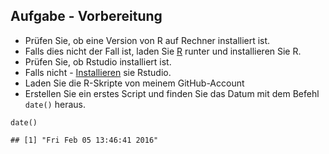 Aufgabe - Vorbereitung
----------------------

-   Prüfen Sie, ob eine Version von R auf Rechner installiert ist.
-   Falls dies nicht der Fall ist, laden Sie [R](r-project.org) runter
    und installieren Sie R.
-   Prüfen Sie, ob Rstudio installiert ist.
-   Falls nicht - [Installieren](http://www.rstudio.com/) sie Rstudio.
-   Laden Sie die R-Skripte von meinem GitHub-Account
-   Erstellen Sie ein erstes Script und finden Sie das Datum mit dem
    Befehl `date()` heraus.

<!-- -->

    date()

    ## [1] "Fri Feb 05 13:46:41 2016"

